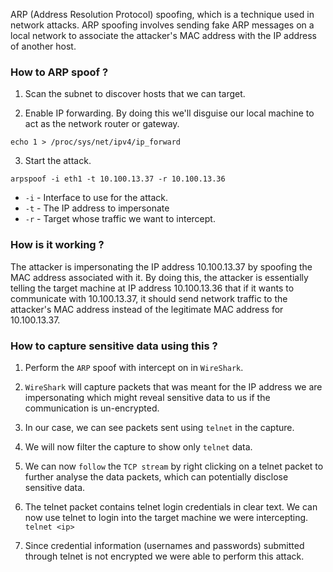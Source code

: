 ARP (Address Resolution Protocol) spoofing, which is a technique used in network attacks. ARP spoofing involves sending fake ARP messages on a local network to associate the attacker's MAC address with the IP address of another host.


### How to ARP spoof ?

1. Scan the subnet to discover hosts that we can target.

2. Enable IP forwarding. By doing this we'll disguise our local machine to act as the network router or gateway.
```
echo 1 > /proc/sys/net/ipv4/ip_forward
```

3. Start the attack.
```
arpspoof -i eth1 -t 10.100.13.37 -r 10.100.13.36
```

- `-i` - Interface to use for the attack.
- `-t` - The IP address to impersonate
- `-r` - Target whose traffic we want to intercept.

### How is it working ?

The attacker is impersonating the IP address 10.100.13.37 by spoofing the MAC address associated with it. By doing this, the attacker is essentially telling the target machine at IP address 10.100.13.36 that if it wants to communicate with 10.100.13.37, it should send network traffic to the attacker's MAC address instead of the legitimate MAC address for 10.100.13.37.

### How to capture sensitive data using this ?

1. Perform the `ARP` spoof with intercept on in `WireShark`.

2. `WireShark` will capture packets that was meant for the IP address we are impersonating which might reveal sensitive data to us if the communication is un-encrypted.

3. In our case, we can see packets sent using `telnet` in the capture.

4. We will now filter the capture to show only `telnet` data.

5. We can now `follow` the `TCP stream` by right clicking on a telnet packet to further analyse the data packets, which can potentially disclose sensitive data.

6. The telnet packet contains telnet login credentials in clear text. We can now use telnet to login into the target machine we were intercepting.  `telnet <ip>`

7. Since credential information (usernames and passwords) submitted through telnet is not encrypted we were able to perform this attack.

